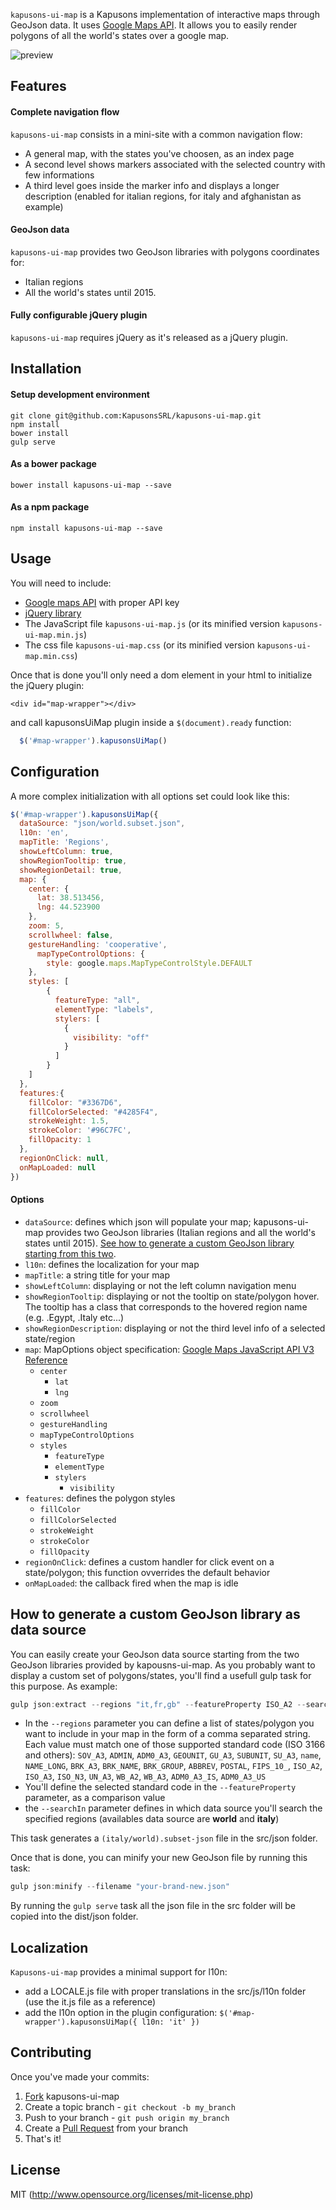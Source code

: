 `kapusons-ui-map` is a Kapusons implementation of interactive maps through GeoJson data. It uses [Google Maps API](https://developers.google.com/maps/). It allows you to easily render polygons of all the world's states over a google map.   

![preview](https://rawgit.com/KapusonsSRL/kapusons-ui-map/master/dist/img/europe.png)

Features
------------

#### Complete navigation flow
`kapusons-ui-map` consists in a mini-site with a common navigation flow: 

  - A general map, with the states you've choosen, as an index page
  - A second level shows markers associated with the selected country with few informations
  - A third level goes inside the marker info and displays a longer description (enabled for italian regions, for italy and afghanistan as example)

#### GeoJson data
`kapusons-ui-map` provides two GeoJson libraries with polygons coordinates for:
- Italian regions
- All the world's states until 2015.

#### Fully configurable jQuery plugin
`kapusons-ui-map` requires jQuery as it's released as a jQuery plugin.

Installation
------------

#### Setup development environment

```
git clone git@github.com:KapusonsSRL/kapusons-ui-map.git
npm install
bower install
gulp serve
```

#### As a bower package

```
bower install kapusons-ui-map --save
```

#### As a npm package

```
npm install kapusons-ui-map --save
```

Usage
------------

You will need to include:
 - [Google maps API](https://maps.googleapis.com) with proper API key
 - [jQuery library](http://jquery.com/)
 - The JavaScript file `kapusons-ui-map.js` (or its minified version `kapusons-ui-map.min.js`)
 - The css file `kapusons-ui-map.css` (or its minified version `kapusons-ui-map.min.css`)

 Once that is done you'll only need a dom element in your html to initialize the jQuery plugin:
 ```
<div id="map-wrapper"></div>
```

and call kapusonsUiMap plugin inside a `$(document).ready` function:
```javascript
  $('#map-wrapper').kapusonsUiMap()
```

Configuration
------------

A more complex initialization with all options set could look like this:
```javascript
$('#map-wrapper').kapusonsUiMap({
  dataSource: "json/world.subset.json", 
  l10n: 'en',
  mapTitle: 'Regions',
  showLeftColumn: true,
  showRegionTooltip: true,
  showRegionDetail: true,
  map: {
    center: {
      lat: 38.513456, 
      lng: 44.523900
    },
    zoom: 5,
    scrollwheel: false,
    gestureHandling: 'cooperative',
      mapTypeControlOptions: {
        style: google.maps.MapTypeControlStyle.DEFAULT  
    },
    styles: [
        {
          featureType: "all",
          elementType: "labels",
          stylers: [
            { 
              visibility: "off" 
            }
          ]
        }
    ]
  },
  features:{
    fillColor: "#3367D6",
    fillColorSelected: "#4285F4",
    strokeWeight: 1.5,
    strokeColor: '#96C7FC',
    fillOpacity: 1
  },
  regionOnClick: null,
  onMapLoaded: null
})
```

#### Options
- `dataSource`: defines which json will populate your map; kapusons-ui-map provides two GeoJson libraries (Italian regions and all the world's states until 2015). [See how to generate a custom GeoJson library starting from  this two](https://github.com/KapusonsSRL/kapusons-ui-map#how-to-generate-a-custom-geojson-library-as-data-source).
- `l10n`: defines the localization for your map
- `mapTitle`: a string title for your map
- `showLeftColumn`: displaying or not the left column navigation menu 
- `showRegionTooltip`: displaying or not the tooltip on state/polygon hover. The tooltip has a class that corresponds to the hovered region name (e.g. .Egypt, .Italy etc...) 
- `showRegionDescription`: displaying or not the third level info of a selected state/region
- `map`: MapOptions object specification: [Google Maps JavaScript API V3 Reference](https://developers.google.com/maps/documentation/javascript/reference)
    - `center`
        - `lat`
        - `lng`
    - `zoom`
    - `scrollwheel`
    - `gestureHandling`
    - `mapTypeControlOptions`
    - `styles`
        - `featureType`
        - `elementType` 
        - `stylers`
            - `visibility`
- `features`: defines the polygon styles
    - `fillColor`
    - `fillColorSelected`
    - `strokeWeight`
    - `strokeColor`
    - `fillOpacity`
- `regionOnClick`: defines a custom handler for click event on a state/polygon; this function ovverrides the default behavior 
- `onMapLoaded`: the callback fired when the map is idle
 
## How to generate a custom GeoJson library as data source
You can easily create your GeoJson data source starting from the two GeoJson libraries provided by kapousns-ui-map. As you probably want to display a custom set of polygons/states, you'll find a usefull gulp task for this purpose. As example:

```javascript
gulp json:extract --regions "it,fr,gb" --featureProperty ISO_A2 --searchIn world
```

- In the `--regions` parameter you can define a list of states/polygon you want to include in your map in the form of a comma separated string. Each value must match one of those supported standard code (ISO 3166 and others): `SOV_A3`, `ADMIN`, `ADM0_A3`, `GEOUNIT`, `GU_A3`, `SUBUNIT`, `SU_A3`, `name`, `NAME_LONG`, `BRK_A3`, `BRK_NAME`, `BRK_GROUP`, `ABBREV`, `POSTAL`, `FIPS_10_`, `ISO_A2`, `ISO_A3`, `ISO_N3`, `UN_A3`, `WB_A2`, `WB_A3`, `ADM0_A3_IS`, `ADM0_A3_US`
- You'll define the selected standard code in the `--featureProperty` parameter, as a comparison value
- the `--searchIn` parameter defines in which data source you'll search the specified regions (availables data source are **world** and **italy**)

This task generates a `(italy/world).subset-json` file in the src/json folder.

Once that is done, you can minify your new GeoJson file by running this task: 

```javascript
gulp json:minify --filename "your-brand-new.json"
```

By running the `gulp serve` task all the json file in the src folder will be copied into the dist/json folder.

Localization
------------
`Kapusons-ui-map` provides a minimal support for l10n: 
- add a LOCALE.js file with proper translations in the src/js/l10n folder (use the it.js file as a reference)  
- add the l10n option in the plugin configuration: `$('#map-wrapper').kapusonsUiMap({ l10n: 'it' })`



Contributing
------------

Once you've made your commits:

1. [Fork](http://help.github.com/fork-a-repo/) kapusons-ui-map
2. Create a topic branch - `git checkout -b my_branch`
3. Push to your branch - `git push origin my_branch`
4. Create a [Pull Request](http://help.github.com/pull-requests/) from your branch
5. That's it!

License
------------

MIT (http://www.opensource.org/licenses/mit-license.php)
